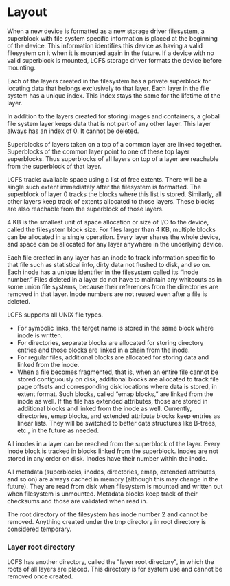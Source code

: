 # Layout
When a new device is formatted as a new storage driver filesystem, a superblock with file system specific information is placed at the beginning of the device. This information identifies this device as having a valid filesystem on it when it is mounted again in the future. If a device with no valid superblock is mounted, LCFS storage driver formats the device before mounting.

Each of the layers created in the filesystem has a private superblock for locating data that belongs exclusively to that layer. Each layer in the file system has a unique index. This index stays the same for the lifetime of the layer.

In addition to the layers created for storing images and containers, a global file system layer keeps data that is not part of any other layer. This layer always has an index of 0. It cannot be deleted.

Superblocks of layers taken on a top of a common layer are linked together. Superblocks of the common layer point to one of these top layer superblocks. Thus superblocks of all layers on top of a layer are reachable from the superblock of that layer.

LCFS tracks available space using a list of free extents. There will be a single such extent immediately after the filesystem is formatted. The superblock of layer 0 tracks the blocks where this list is stored. Similarly, all other layers keep track of extents allocated to those layers. These blocks are also reachable from the superblock of those layers.

4 KB is the smallest unit of space allocation or size of I/O to the device, called the filesystem block size. For files larger than 4 KB, multiple blocks can be allocated in a single operation. Every layer shares the whole device, and space can be allocated for any layer anywhere in the underlying device.

Each file created in any layer has an inode to track information specific to that file such as statistical info, dirty data not flushed to disk, and so on. Each inode has a unique identifier in the filesystem called its “inode number.” Files deleted in a layer do not have to maintain any whiteouts as in some union file systems, because their references from the directories are removed in that layer. Inode numbers are not reused even after a file is deleted.

LCFS supports all UNIX file types. 
* For symbolic links, the target name is stored in the same block where inode is written. 
* For directories, separate blocks are allocated for storing directory entries and those blocks are linked in a chain from the inode. 
* For regular files, additional blocks are allocated for storing data and linked from the inode. 
* When a file becomes fragmented, that is, when an entire file cannot be stored contiguously on disk, additional blocks are allocated to track file page offsets and corresponding disk locations where data is stored, in extent format. Such blocks, called “emap blocks,” are linked from the inode as well. If the file has extended attributes, those are stored in additional blocks and linked from the inode as well. Currently, directories, emap blocks, and extended attribute blocks keep entries as linear lists.  They will be switched to better data structures like B-trees, etc., in the future as needed.

All inodes in a layer can be reached from the superblock of the layer. Every inode block is tracked in blocks linked from the superblock. Inodes are not stored in any order on disk. Inodes have their number within the inode.

All metadata (superblocks, inodes, directories, emap, extended attributes, and so on) are always cached in memory (although this may change in the future). They are read from disk when filesystem is mounted and written out when filesystem is unmounted.  Metadata blocks keep track of their checksums and those are validated when read in.

The root directory of the filesystem has inode number 2 and cannot be removed. Anything created under the tmp directory in root directory is considered temporary.

### Layer root directory

LCFS has another directory, called the "layer root directory", in which the roots of all layers are placed. This directory is for system use and cannot be removed once created. 
